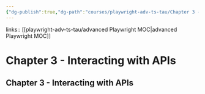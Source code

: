 ```yaml
---
{"dg-publish":true,"dg-path":"courses/playwright-adv-ts-tau/Chapter 3 - Interacting with APIs.md","permalink":"/courses/playwright-adv-ts-tau/chapter-3-interacting-with-ap-is/","created":"","updated":""}
---
```


links:: [[playwright-adv-ts-tau/advanced Playwright MOC\|advanced Playwright MOC]]

# Chapter 3 - Interacting with APIs

## Chapter 3 - Interacting with APIs